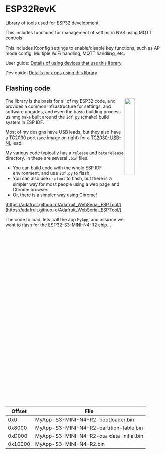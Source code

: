 # ESP32RevK

Library of tools used for ESP32 development.

This includes functions for management of settins in NVS using MQTT controls.

This includes Kconfig settings to enable/disable key functions, such as AP mode config, Multiple WiFi handling, MQTT handling, etc.

User guide: [Details of using devices that use this library](Manuals/revk-user.md)

Dev guide: [Details for apps using this library](Manuals/revk-dev.md)

## Flashing code

<img width="25%" align=right src="https://github.com/user-attachments/assets/995e0a3a-6be8-4e3d-b766-db0000c52e54" />

The library is the basis for all of my ESP32 code, and provides a common infrastructure for settings, and software upgades, and even the basic building process usinmg `make` built around the `idf.py` (cmake) build system in ESP IDF.

Most of my designs have USB leads, but they also have a TC2030 port (see image on right) for a [TC2030-USB-NL](https://www.tag-connect.com/product/tc2030-usb-nl) lead.

My various code typically has a `release` and `betarelease` directory. In these are several `.bin` files.

- You can build code with the whole ESP IDF environment, and use `idf.py` to flash.
- You can also use `esptool` to flash, but there is a simpler way for most people using a web page and Chrome browser.
- Or, there is a simpler way using Chrome!  

[https://adafruit.github.io/Adafruit_WebSerial_ESPTool/](https://adafruit.github.io/Adafruit_WebSerial_ESPTool/)

The code to load, lets call the app `MyApp`, and assume we want to flash for the ESP32-S3-MINI-N4-R2 chip...

|Offset|File|
|----|----|
|0x0|MyApp-S3-MINI-N4-R2-bootloader.bin|
|0x8000|MyApp-S3-MINI-N4-R2-partition-table.bin|
|0xD000|MyApp-S3-MINI-N4-R2-ota_data_initial.bin|
|0x10000|MyApp-S3-MINI-N4-R2.bin|

